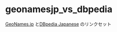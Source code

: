 # geonamesjp_vs_dbpedia
[GeoNames.jp](http://geonames.jp/) と[DBpedia Japanese](http://ja.dbpedia.org/) のリンクセット

